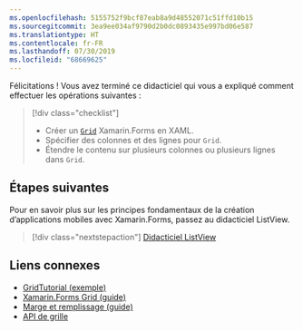 ```yaml
---
ms.openlocfilehash: 5155752f9bcf87eab8a9d48552071c51ffd10b15
ms.sourcegitcommit: 3ea9ee034af9790d2b0dc0893435e997bd06e587
ms.translationtype: HT
ms.contentlocale: fr-FR
ms.lasthandoff: 07/30/2019
ms.locfileid: "68669625"
---
```

Félicitations ! Vous avez terminé ce didacticiel qui vous a expliqué comment effectuer les opérations suivantes :

> [!div class="checklist"]
> - Créer un [`Grid`](xref:Xamarin.Forms.Grid) Xamarin.Forms en XAML.
> - Spécifier des colonnes et des lignes pour `Grid`.
> - Étendre le contenu sur plusieurs colonnes ou plusieurs lignes dans `Grid`.

## <a name="next-steps"></a>Étapes suivantes

Pour en savoir plus sur les principes fondamentaux de la création d’applications mobiles avec Xamarin.Forms, passez au didacticiel ListView.

> [!div class="nextstepaction"]
> [Didacticiel ListView](~/get-started/tutorials/listview/index.yml)

## <a name="related-links"></a>Liens connexes

- [GridTutorial (exemple)](https://docs.microsoft.com/samples/xamarin/xamarin-forms-samples/getstarted-tutorials-gridtutorial/)
- [Xamarin.Forms Grid (guide)](~/xamarin-forms/user-interface/layouts/grid.md)
- [Marge et remplissage (guide)](~/xamarin-forms/user-interface/layouts/margin-and-padding.md)
- [API de grille](xref:Xamarin.Forms.Grid)
